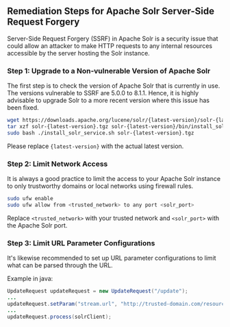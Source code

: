 

## Remediation Steps for Apache Solr Server-Side Request Forgery

Server-Side Request Forgery (SSRF) in Apache Solr is a security issue that could allow an attacker to make HTTP requests to any internal resources accessible by the server hosting the Solr instance.

### Step 1: Upgrade to a Non-vulnerable Version of Apache Solr

The first step is to check the version of Apache Solr that is currently in use. The versions vulnerable to SSRF are 5.0.0 to 8.1.1. Hence, it is highly advisable to upgrade Solr to a more recent version where this issue has been fixed.

```bash
wget https://downloads.apache.org/lucene/solr/{latest-version}/solr-{latest-version}.tgz
tar xzf solr-{latest-version}.tgz solr-{latest-version}/bin/install_solr_service.sh --strip-components=2
sudo bash ./install_solr_service.sh solr-{latest-version}.tgz
```

Please replace `{latest-version}` with the actual latest version.

### Step 2: Limit Network Access

It is always a good practice to limit the access to your Apache Solr instance to only trustworthy domains or local networks using firewall rules.

```bash
sudo ufw enable
sudo ufw allow from <trusted_network> to any port <solr_port>
```

Replace `<trusted_network>` with your trusted network and `<solr_port>` with the Apache Solr port.

### Step 3: Limit URL Parameter Configurations

It's likewise recommended to set up URL parameter configurations to limit what can be parsed through the URL.

Example in java:

```java
UpdateRequest updateRequest = new UpdateRequest("/update");
...
updateRequest.setParam("stream.url", "http://trusted-domain.com/resource");
...
updateRequest.process(solrClient);
```